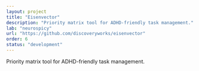 ```yaml
---
layout: project
title: "Eisenvector"
description: "Priority matrix tool for ADHD-friendly task management."
lab: "neurospicy"
url: "https://github.com/discoveryworks/eisenvector"
order: 6
status: "development"
---
```


Priority matrix tool for ADHD-friendly task management.